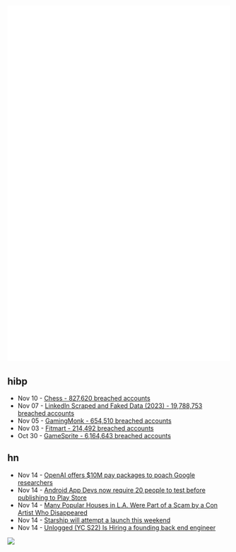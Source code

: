 ![Metrics](https://raw.githubusercontent.com/phixion/phixion/master/metrics.svg)

## hibp

<!--
for https://github.com/phixion/phixion/blob/main/.github/workflows/feeds.yml
-->
<!--START_SECTION:haveibeenpwnd-->
- Nov 10 - [Chess - 827,620 breached accounts](https://haveibeenpwned.com/PwnedWebsites#Chess)
- Nov 07 - [LinkedIn Scraped and Faked Data (2023) - 19,788,753 breached accounts](https://haveibeenpwned.com/PwnedWebsites#LinkedInScrape2023)
- Nov 05 - [GamingMonk - 654,510 breached accounts](https://haveibeenpwned.com/PwnedWebsites#GamingMonk)
- Nov 03 - [Fitmart - 214,492 breached accounts](https://haveibeenpwned.com/PwnedWebsites#Fitmart)
- Oct 30 - [GameSprite - 6,164,643 breached accounts](https://haveibeenpwned.com/PwnedWebsites#GameSprite)
<!--END_SECTION:haveibeenpwnd-->

## hn

<!--
for https://github.com/phixion/phixion/blob/main/.github/workflows/feeds.yml
-->
<!--START_SECTION:hn-->
- Nov 14 - [OpenAI offers $10M pay packages to poach Google researchers](https://www.theinformation.com/articles/openais-new-tack-in-talent-war-with-google-promising-recruits-a-quick-stock-bump)
- Nov 14 - [Android App Devs now require 20 people to test before publishing to Play Store](https://techcrunch.com/2023/11/09/google-play-tightens-up-rules-for-android-app-developers-to-require-testing-increased-app-review/)
- Nov 14 - [Many Popular Houses in L.A. Were Part of a Scam by a Con Artist Who Disappeared](https://www.atlasobscura.com/articles/los-angeles-home-scam)
- Nov 14 - [Starship will attempt a launch this weekend](https://www.fly.faa.gov/adv/adv_spt.jsp)
- Nov 14 - [Unlogged (YC S22) Is Hiring a founding back end engineer](https://news.ycombinator.com/item?id=38257499)
<!--END_SECTION:hn-->

<!--
for https://yhype.me
-->
![](https://hit.yhype.me/github/profile?user_id=13013670)
